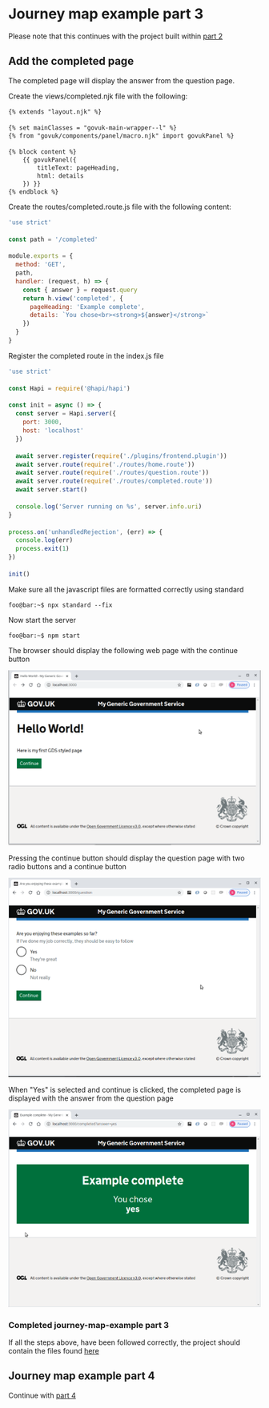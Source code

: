 # Journey map example part 3
Please note that this continues with the project built within [part 2](../journey-map-example-2/README.md)

## Add the completed page 
The completed page will display the answer from the question page.

Create the views/completed.njk file with the following:
```twig
{% extends "layout.njk" %}

{% set mainClasses = "govuk-main-wrapper--l" %}
{% from "govuk/components/panel/macro.njk" import govukPanel %}

{% block content %}
    {{ govukPanel({
        titleText: pageHeading,
        html: details
    }) }}
{% endblock %}

```

Create the routes/completed.route.js file with the following content:
```js
'use strict'

const path = '/completed'

module.exports = {
  method: 'GET',
  path,
  handler: (request, h) => {
    const { answer } = request.query
    return h.view('completed', {
      pageHeading: 'Example complete',
      details: `You chose<br><strong>${answer}</strong>`
    })
  }
}
```

Register the completed route in the index.js file
```js
'use strict'

const Hapi = require('@hapi/hapi')

const init = async () => {
  const server = Hapi.server({
    port: 3000,
    host: 'localhost'
  })

  await server.register(require('./plugins/frontend.plugin'))
  await server.route(require('./routes/home.route'))
  await server.route(require('./routes/question.route'))
  await server.route(require('./routes/completed.route'))
  await server.start()

  console.log('Server running on %s', server.info.uri)
}

process.on('unhandledRejection', (err) => {
  console.log(err)
  process.exit(1)
})

init()
``` 

Make sure all the javascript files are formatted correctly using standard
```console
foo@bar:~$ npx standard --fix
```

Now start the server
```console
foo@bar:~$ npm start
```

The browser should display the following web page with the continue button

![alt text](../screen-shots/home.png "home page")

Pressing the continue button should display the question page with two radio buttons and a continue button

![alt text](../screen-shots/question.png "question page")

When "Yes" is selected and continue is clicked, the completed page is displayed with the answer from the question page

![alt text](../screen-shots/completed-with-answer-in-query.png "completed page")

### Completed journey-map-example part 3
If all the steps above, have been followed correctly, the project should contain the files found [here](.)

## Journey map example part 4
Continue with [part 4](../journey-map-example-4/README.md)